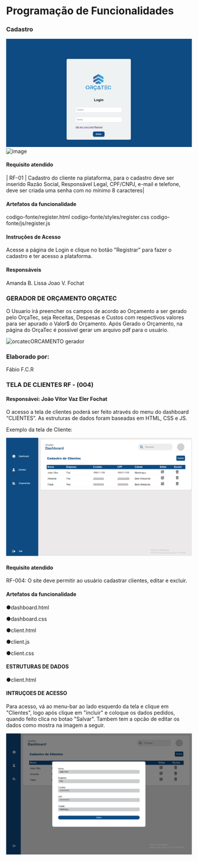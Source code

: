 # Programação de Funcionalidades

### Cadastro

![Alt text](image-3.png)
![image](https://github.com/ICEI-PUC-Minas-PMV-ADS/pmv-ads-2023-2-e1-proj-web-t5-orcatec/assets/144942087/90cd28bf-3b12-4ba0-9715-44256d2efc24)


#### Requisito atendido

| RF-01 |  Cadastro do cliente na plataforma, para o cadastro deve ser inserido Razão Social, Responsável Legal, CPF/CNPJ, e-mail e telefone, deve ser criada uma senha com no mínimo 8 caracteres| 

#### Artefatos da funcionalidade

codigo-fonte/register.html
codigo-fonte/styles/register.css
codigo-fonte/js/register.js

#### Instruções de Acesso

Acesse a página de Login e clique no botão "Registrar" para fazer o cadastro e ter acesso a plataforma.

#### Responsáveis

Amanda B. Lissa
Joao V. Fochat

### GERADOR DE ORÇAMENTO ORÇATEC

  O Usuario irá preencher os campos de acordo ao Orçamento a ser gerado pelo OrçaTec, seja Receitas, Despesas e Custos com respectivos valores para ser apurado o Valor$ do Orçamento. Após Gerado o Orçamento, na página do OrçaTec é possivel gerar um arquivo pdf para o usuário.



![orcatecORCAMENTO gerador](https://github.com/ICEI-PUC-Minas-PMV-ADS/pmv-ads-2023-2-e1-proj-web-t5-orcatec/assets/144861546/ab4c4e6b-4611-4dd4-a1fc-94dad39dd6ce)



### Elaborado por: 
Fábio  F.C.R

###



### TELA DE CLIENTES RF - (004)

#### Responsávei: João Vitor Vaz Eler Fochat

O acesso a tela de clientes poderá ser feito através do menu do dashboard “CLIENTES”. As estruturas de dados foram baseadas em HTML, CSS e JS.

Exemplo da tela de Cliente:

![Alt text](image-cadastro.png)

#### Requisito atendido

RF-004: O site deve permitir ao usuário cadastrar clientes, editar e excluir.

#### Artefatos da funcionalidade

●dashboard.html

●dashboard.css

●client.html

●client.js

●client.css

#### ESTRUTURAS DE DADOS

●client.html

#### INTRUÇOES DE ACESSO

Para acesso, vá ao menu-bar ao lado esquerdo da tela e clique em "Clientes", logo após clique em "incluir" e coloque os dados pedidos, quando feito clica no botao "Salvar". Tambem tem a opcão de editar os dados como mostra na imagem a seguir.

![Alt text](image-editar.png)


